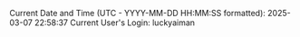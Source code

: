 Current Date and Time (UTC - YYYY-MM-DD HH:MM:SS formatted): 2025-03-07 22:58:37
Current User's Login: luckyaiman
